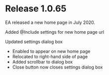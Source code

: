 # Release 1.0.65

EA released a new home page in July 2020.

Added @Include settings for new home page url

Updated settings dialog box
- Enabled to appear on new home page
- Relocated to right-hand side of page
- Added scrollbar to dialog box
- Close button now closes settings dialog box
